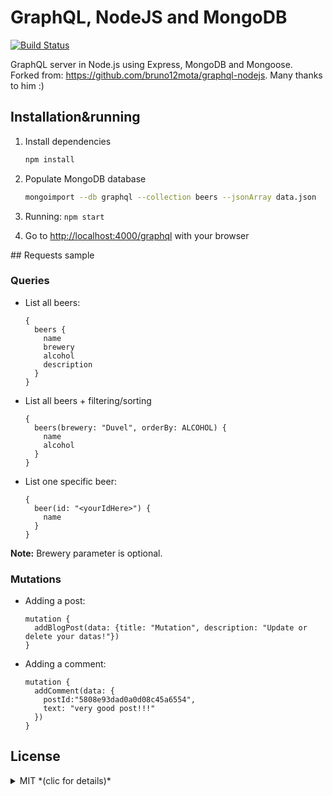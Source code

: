 # GraphQL, NodeJS and MongoDB

[![Build Status](https://travis-ci.org/maxpou/graphql-nodejs-mongodb.svg?branch=master)](https://travis-ci.org/maxpou/graphql-nodejs-mongodb)

GraphQL server in Node.js using Express, MongoDB and Mongoose.  
Forked from: https://github.com/bruno12mota/graphql-nodejs. Many thanks to him :)

## Installation&running

1. Install dependencies

    ```sh
    npm install
    ```

2. Populate MongoDB database

    ```sh
    mongoimport --db graphql --collection beers --jsonArray data.json
    ```

3. Running: `npm start`
4. Go to [http://localhost:4000/graphql](http://localhost:4000/graphql) with your browser

## Requests sample

### Queries

* List all beers:

    ```
    {
      beers {
        name
        brewery
        alcohol
        description
      }
    }
    ```

* List all beers + filtering/sorting

    ```
    {
      beers(brewery: "Duvel", orderBy: ALCOHOL) {
        name
        alcohol
      }
    }
    ```


* List one specific beer:

    ```
    {
      beer(id: "<yourIdHere>") {
        name
      }
    }
    ```

**Note:** Brewery parameter is optional.

### Mutations

* Adding a post:

    ```
    mutation {
      addBlogPost(data: {title: "Mutation", description: "Update or delete your datas!"})
    }
    ```

* Adding a comment:

    ```
    mutation {
      addComment(data: {
        postId:"5808e93dad0a0d08c45a6554",
        text: "very good post!!!"
      })
    }
    ```

## License

<details>
  <summary>MIT *(clic for details)*</summary>
  The MIT License (MIT) Copyright (c)

  Permission is hereby granted, free of charge, to any person obtaining a copy of this software and associated documentation files (the "Software"), to deal in the Software without restriction, including without limitation the rights to use, copy, modify, merge, publish, distribute, sublicense, and/or sell copies of the Software, and to permit persons to whom the Software is furnished to do so, subject to the following conditions:

  The above copyright notice and this permission notice shall be included in all copies or substantial portions of the Software.

  THE SOFTWARE IS PROVIDED "AS IS", WITHOUT WARRANTY OF ANY KIND, EXPRESS OR IMPLIED, INCLUDING BUT NOT LIMITED TO THE WARRANTIES OF MERCHANTABILITY, FITNESS FOR A PARTICULAR PURPOSE AND NONINFRINGEMENT. IN NO EVENT SHALL THE AUTHORS OR COPYRIGHT HOLDERS BE LIABLE FOR ANY CLAIM, DAMAGES OR OTHER LIABILITY, WHETHER IN AN ACTION OF CONTRACT, TORT OR OTHERWISE, ARISING FROM, OUT OF OR IN CONNECTION WITH THE SOFTWARE OR THE USE OR OTHER DEALINGS IN THE SOFTWARE.
</details>
